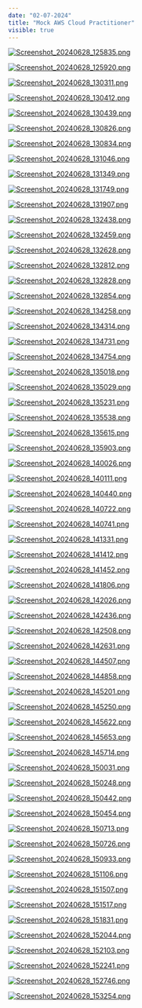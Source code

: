 ```yaml
---
date: "02-07-2024"
title: "Mock AWS Cloud Practitioner"
visible: true
---
```

<a href="/blog/imagesScreenshot_20240628_125835.png" target="_blank"><img src="/blog/imagesScreenshot_20240628_125835.png" alt="Screenshot_20240628_125835.png" /></a>

<a href="/blog/imagesScreenshot_20240628_125920.png" target="_blank"><img src="/blog/imagesScreenshot_20240628_125920.png" alt="Screenshot_20240628_125920.png" /></a>

<a href="/blog/imagesScreenshot_20240628_130311.png" target="_blank"><img src="/blog/imagesScreenshot_20240628_130311.png" alt="Screenshot_20240628_130311.png" /></a>

<a href="/blog/imagesScreenshot_20240628_130412.png" target="_blank"><img src="/blog/imagesScreenshot_20240628_130412.png" alt="Screenshot_20240628_130412.png" /></a>

<a href="/blog/imagesScreenshot_20240628_130439.png" target="_blank"><img src="/blog/imagesScreenshot_20240628_130439.png" alt="Screenshot_20240628_130439.png" /></a>

<a href="/blog/imagesScreenshot_20240628_130826.png" target="_blank"><img src="/blog/imagesScreenshot_20240628_130826.png" alt="Screenshot_20240628_130826.png" /></a>

<a href="/blog/imagesScreenshot_20240628_130834.png" target="_blank"><img src="/blog/imagesScreenshot_20240628_130834.png" alt="Screenshot_20240628_130834.png" /></a>

<a href="/blog/imagesScreenshot_20240628_131046.png" target="_blank"><img src="/blog/imagesScreenshot_20240628_131046.png" alt="Screenshot_20240628_131046.png" /></a>

<a href="/blog/imagesScreenshot_20240628_131349.png" target="_blank"><img src="/blog/imagesScreenshot_20240628_131349.png" alt="Screenshot_20240628_131349.png" /></a>

<a href="/blog/imagesScreenshot_20240628_131749.png" target="_blank"><img src="/blog/imagesScreenshot_20240628_131749.png" alt="Screenshot_20240628_131749.png" /></a>

<a href="/blog/imagesScreenshot_20240628_131907.png" target="_blank"><img src="/blog/imagesScreenshot_20240628_131907.png" alt="Screenshot_20240628_131907.png" /></a>

<a href="/blog/imagesScreenshot_20240628_132438.png" target="_blank"><img src="/blog/imagesScreenshot_20240628_132438.png" alt="Screenshot_20240628_132438.png" /></a>

<a href="/blog/imagesScreenshot_20240628_132459.png" target="_blank"><img src="/blog/imagesScreenshot_20240628_132459.png" alt="Screenshot_20240628_132459.png" /></a>

<a href="/blog/imagesScreenshot_20240628_132628.png" target="_blank"><img src="/blog/imagesScreenshot_20240628_132628.png" alt="Screenshot_20240628_132628.png" /></a>

<a href="/blog/imagesScreenshot_20240628_132812.png" target="_blank"><img src="/blog/imagesScreenshot_20240628_132812.png" alt="Screenshot_20240628_132812.png" /></a>

<a href="/blog/imagesScreenshot_20240628_132828.png" target="_blank"><img src="/blog/imagesScreenshot_20240628_132828.png" alt="Screenshot_20240628_132828.png" /></a>

<a href="/blog/imagesScreenshot_20240628_132854.png" target="_blank"><img src="/blog/imagesScreenshot_20240628_132854.png" alt="Screenshot_20240628_132854.png" /></a>

<a href="/blog/imagesScreenshot_20240628_134258.png" target="_blank"><img src="/blog/imagesScreenshot_20240628_134258.png" alt="Screenshot_20240628_134258.png" /></a>

<a href="/blog/imagesScreenshot_20240628_134314.png" target="_blank"><img src="/blog/imagesScreenshot_20240628_134314.png" alt="Screenshot_20240628_134314.png" /></a>

<a href="/blog/imagesScreenshot_20240628_134731.png" target="_blank"><img src="/blog/imagesScreenshot_20240628_134731.png" alt="Screenshot_20240628_134731.png" /></a>

<a href="/blog/imagesScreenshot_20240628_134754.png" target="_blank"><img src="/blog/imagesScreenshot_20240628_134754.png" alt="Screenshot_20240628_134754.png" /></a>

<a href="/blog/imagesScreenshot_20240628_135018.png" target="_blank"><img src="/blog/imagesScreenshot_20240628_135018.png" alt="Screenshot_20240628_135018.png" /></a>

<a href="/blog/imagesScreenshot_20240628_135029.png" target="_blank"><img src="/blog/imagesScreenshot_20240628_135029.png" alt="Screenshot_20240628_135029.png" /></a>

<a href="/blog/imagesScreenshot_20240628_135231.png" target="_blank"><img src="/blog/imagesScreenshot_20240628_135231.png" alt="Screenshot_20240628_135231.png" /></a>

<a href="/blog/imagesScreenshot_20240628_135538.png" target="_blank"><img src="/blog/imagesScreenshot_20240628_135538.png" alt="Screenshot_20240628_135538.png" /></a>

<a href="/blog/imagesScreenshot_20240628_135615.png" target="_blank"><img src="/blog/imagesScreenshot_20240628_135615.png" alt="Screenshot_20240628_135615.png" /></a>

<a href="/blog/imagesScreenshot_20240628_135903.png" target="_blank"><img src="/blog/imagesScreenshot_20240628_135903.png" alt="Screenshot_20240628_135903.png" /></a>

<a href="/blog/imagesScreenshot_20240628_140026.png" target="_blank"><img src="/blog/imagesScreenshot_20240628_140026.png" alt="Screenshot_20240628_140026.png" /></a>

<a href="/blog/imagesScreenshot_20240628_140111.png" target="_blank"><img src="/blog/imagesScreenshot_20240628_140111.png" alt="Screenshot_20240628_140111.png" /></a>

<a href="/blog/imagesScreenshot_20240628_140440.png" target="_blank"><img src="/blog/imagesScreenshot_20240628_140440.png" alt="Screenshot_20240628_140440.png" /></a>

<a href="/blog/imagesScreenshot_20240628_140722.png" target="_blank"><img src="/blog/imagesScreenshot_20240628_140722.png" alt="Screenshot_20240628_140722.png" /></a>

<a href="/blog/imagesScreenshot_20240628_140741.png" target="_blank"><img src="/blog/imagesScreenshot_20240628_140741.png" alt="Screenshot_20240628_140741.png" /></a>

<a href="/blog/imagesScreenshot_20240628_141331.png" target="_blank"><img src="/blog/imagesScreenshot_20240628_141331.png" alt="Screenshot_20240628_141331.png" /></a>

<a href="/blog/imagesScreenshot_20240628_141412.png" target="_blank"><img src="/blog/imagesScreenshot_20240628_141412.png" alt="Screenshot_20240628_141412.png" /></a>

<a href="/blog/imagesScreenshot_20240628_141452.png" target="_blank"><img src="/blog/imagesScreenshot_20240628_141452.png" alt="Screenshot_20240628_141452.png" /></a>

<a href="/blog/imagesScreenshot_20240628_141806.png" target="_blank"><img src="/blog/imagesScreenshot_20240628_141806.png" alt="Screenshot_20240628_141806.png" /></a>

<a href="/blog/imagesScreenshot_20240628_142026.png" target="_blank"><img src="/blog/imagesScreenshot_20240628_142026.png" alt="Screenshot_20240628_142026.png" /></a>

<a href="/blog/imagesScreenshot_20240628_142436.png" target="_blank"><img src="/blog/imagesScreenshot_20240628_142436.png" alt="Screenshot_20240628_142436.png" /></a>

<a href="/blog/imagesScreenshot_20240628_142508.png" target="_blank"><img src="/blog/imagesScreenshot_20240628_142508.png" alt="Screenshot_20240628_142508.png" /></a>

<a href="/blog/imagesScreenshot_20240628_142631.png" target="_blank"><img src="/blog/imagesScreenshot_20240628_142631.png" alt="Screenshot_20240628_142631.png" /></a>

<a href="/blog/imagesScreenshot_20240628_144507.png" target="_blank"><img src="/blog/imagesScreenshot_20240628_144507.png" alt="Screenshot_20240628_144507.png" /></a>

<a href="/blog/imagesScreenshot_20240628_144858.png" target="_blank"><img src="/blog/imagesScreenshot_20240628_144858.png" alt="Screenshot_20240628_144858.png" /></a>

<a href="/blog/imagesScreenshot_20240628_145201.png" target="_blank"><img src="/blog/imagesScreenshot_20240628_145201.png" alt="Screenshot_20240628_145201.png" /></a>

<a href="/blog/imagesScreenshot_20240628_145250.png" target="_blank"><img src="/blog/imagesScreenshot_20240628_145250.png" alt="Screenshot_20240628_145250.png" /></a>

<a href="/blog/imagesScreenshot_20240628_145622.png" target="_blank"><img src="/blog/imagesScreenshot_20240628_145622.png" alt="Screenshot_20240628_145622.png" /></a>

<a href="/blog/imagesScreenshot_20240628_145653.png" target="_blank"><img src="/blog/imagesScreenshot_20240628_145653.png" alt="Screenshot_20240628_145653.png" /></a>

<a href="/blog/imagesScreenshot_20240628_145714.png" target="_blank"><img src="/blog/imagesScreenshot_20240628_145714.png" alt="Screenshot_20240628_145714.png" /></a>

<a href="/blog/imagesScreenshot_20240628_150031.png" target="_blank"><img src="/blog/imagesScreenshot_20240628_150031.png" alt="Screenshot_20240628_150031.png" /></a>

<a href="/blog/imagesScreenshot_20240628_150248.png" target="_blank"><img src="/blog/imagesScreenshot_20240628_150248.png" alt="Screenshot_20240628_150248.png" /></a>

<a href="/blog/imagesScreenshot_20240628_150442.png" target="_blank"><img src="/blog/imagesScreenshot_20240628_150442.png" alt="Screenshot_20240628_150442.png" /></a>

<a href="/blog/imagesScreenshot_20240628_150454.png" target="_blank"><img src="/blog/imagesScreenshot_20240628_150454.png" alt="Screenshot_20240628_150454.png" /></a>

<a href="/blog/imagesScreenshot_20240628_150713.png" target="_blank"><img src="/blog/imagesScreenshot_20240628_150713.png" alt="Screenshot_20240628_150713.png" /></a>

<a href="/blog/imagesScreenshot_20240628_150726.png" target="_blank"><img src="/blog/imagesScreenshot_20240628_150726.png" alt="Screenshot_20240628_150726.png" /></a>

<a href="/blog/imagesScreenshot_20240628_150933.png" target="_blank"><img src="/blog/imagesScreenshot_20240628_150933.png" alt="Screenshot_20240628_150933.png" /></a>

<a href="/blog/imagesScreenshot_20240628_151106.png" target="_blank"><img src="/blog/imagesScreenshot_20240628_151106.png" alt="Screenshot_20240628_151106.png" /></a>

<a href="/blog/imagesScreenshot_20240628_151507.png" target="_blank"><img src="/blog/imagesScreenshot_20240628_151507.png" alt="Screenshot_20240628_151507.png" /></a>

<a href="/blog/imagesScreenshot_20240628_151517.png" target="_blank"><img src="/blog/imagesScreenshot_20240628_151517.png" alt="Screenshot_20240628_151517.png" /></a>

<a href="/blog/imagesScreenshot_20240628_151831.png" target="_blank"><img src="/blog/imagesScreenshot_20240628_151831.png" alt="Screenshot_20240628_151831.png" /></a>

<a href="/blog/imagesScreenshot_20240628_152044.png" target="_blank"><img src="/blog/imagesScreenshot_20240628_152044.png" alt="Screenshot_20240628_152044.png" /></a>

<a href="/blog/imagesScreenshot_20240628_152103.png" target="_blank"><img src="/blog/imagesScreenshot_20240628_152103.png" alt="Screenshot_20240628_152103.png" /></a>

<a href="/blog/imagesScreenshot_20240628_152241.png" target="_blank"><img src="/blog/imagesScreenshot_20240628_152241.png" alt="Screenshot_20240628_152241.png" /></a>

<a href="/blog/imagesScreenshot_20240628_152746.png" target="_blank"><img src="/blog/imagesScreenshot_20240628_152746.png" alt="Screenshot_20240628_152746.png" /></a>

<a href="/blog/imagesScreenshot_20240628_153254.png" target="_blank"><img src="/blog/imagesScreenshot_20240628_153254.png" alt="Screenshot_20240628_153254.png" /></a>


